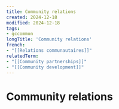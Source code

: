 ```yaml
---
title: Community relations
created: 2024-12-18
modified: 2024-12-18
tags:
- gccommon
longTitle: 'Community relations'
french:
- "[[Relations communautaires]]"
relatedTerm: 
- "[[Community partnerships]]"
- "[[Community development]]"
---
```

# Community relations
